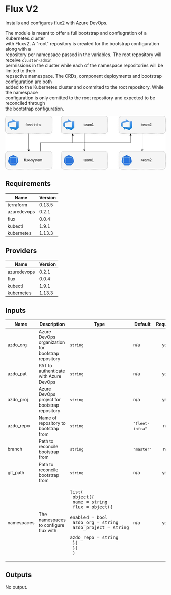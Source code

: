 # Flux V2

Installs and configures [flux2](https://github.com/fluxcd/flux2) with Azure DevOps.

The module is meant to offer a full bootstrap and confiugration of a Kubernetes cluster  
with Fluxv2. A "root" repository is created for the bootstrap configuration along with a  
repository per namepsace passed in the variables. The root repository will receive `cluster-admin`  
permissions in the cluster while each of the namespace repositories will be limited to their  
repsective namespace. The CRDs, component deployments and bootstrap configuration are both  
added to the Kubernetes cluster and commited to the root repository. While the namespace  
configuration is only comitted to the root repository and expected to be reconciled through  
the bootstrap configuration.

<p align="center"><img src="../../../assets/fluxcd-v2.jpg" /></p>

## Requirements

| Name | Version |
|------|---------|
| terraform | 0.13.5 |
| azuredevops | 0.2.1 |
| flux | 0.0.4 |
| kubectl | 1.9.1 |
| kubernetes | 1.13.3 |

## Providers

| Name | Version |
|------|---------|
| azuredevops | 0.2.1 |
| flux | 0.0.4 |
| kubectl | 1.9.1 |
| kubernetes | 1.13.3 |

## Inputs

| Name | Description | Type | Default | Required |
|------|-------------|------|---------|:--------:|
| azdo\_org | Azure DevOps organization for bootstrap repository | `string` | n/a | yes |
| azdo\_pat | PAT to authenticate with Azure DevOps | `string` | n/a | yes |
| azdo\_proj | Azure DevOps project for bootstrap repository | `string` | n/a | yes |
| azdo\_repo | Name of repository to bootstrap from | `string` | `"fleet-infra"` | no |
| branch | Path to reconcile bootstrap from | `string` | `"master"` | no |
| git\_path | Path to reconcile bootstrap from | `string` | n/a | yes |
| namespaces | The namespaces to configure flux with | <pre>list(<br>    object({<br>      name = string<br>      flux = object({<br>        enabled      = bool<br>        azdo_org     = string<br>        azdo_project = string<br>        azdo_repo    = string<br>      })<br>    })<br>  )</pre> | n/a | yes |

## Outputs

No output.

